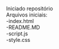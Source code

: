 Iniciado repositório<br>
Arquivos iniciais:<br>
-index.html<br>
-README.MD<br>
-script.js<br>
-style.css<br><br>